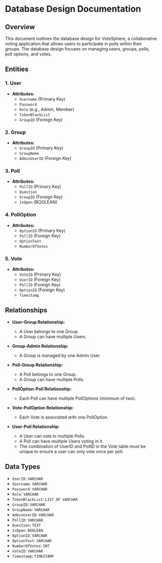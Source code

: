 # Database Design Documentation

## Overview

This document outlines the database design for VoteSphere, a collaborative voting application that allows users to participate in polls within their groups. The database design focuses on managing users, groups, polls, poll options, and votes.

## Entities

### 1. User

- **Attributes:**
  - `Username` (Primary Key)
  - `Password`
  - `Role` (e.g., Admin, Member)
  - `TokenBlackList`
  - `GroupID` (Foreign Key)

### 2. Group

- **Attributes:**
  - `GroupID` (Primary Key)
  - `GroupName`
  - `AdminUserID` (Foreign Key)

### 3. Poll

- **Attributes:**
  - `PollID` (Primary Key)
  - `Question`
  - `GroupID` (Foreign Key)
  - `IsOpen` (BOOLEAN)

### 4. PollOption

- **Attributes:**
  - `OptionID` (Primary Key)
  - `PollID` (Foreign Key)
  - `OptionText`
  - `NumberOfVotes`

### 5. Vote

- **Attributes:**
  - `VoteID` (Primary Key)
  - `UserID` (Foreign Key)
  - `PollID` (Foreign Key)
  - `OptionID` (Foreign Key)
  - `Timestamp`

## Relationships

- **User-Group Relationship:**

  - A User belongs to one Group.
  - A Group can have multiple Users.

- **Group-Admin Relationship:**

  - A Group is managed by one Admin User.

- **Poll-Group Relationship:**

  - A Poll belongs to one Group.
  - A Group can have multiple Polls.

- **PollOption-Poll Relationship:**

  - Each Poll can have multiple PollOptions (minimum of two).

- **Vote-PollOption Relationship:**

  - Each Vote is associated with one PollOption.

- **User-Poll Relationship:**
  - A User can vote in multiple Polls.
  - A Poll can have multiple Users voting in it.
  - The combination of UserID and PollID in the Vote table must be unique to ensure a user can only vote once per poll.

## Data Types

- `UserID`: `VARCHAR`
- `Username`: `VARCHAR`
- `Password`: `VARCHAR`
- `Role`: `VARCHAR`
- `TokenBlackList`: `LIST OF VARCHAR`
- `GroupID`: `VARCHAR`
- `GroupName`: `VARCHAR`
- `AdminUserID`: `VARCHAR`
- `PollID`: `VARCHAR`
- `Question`: `TEXT`
- `IsOpen`: `BOOLEAN`
- `OptionID`: `VARCHAR`
- `OptionText`: `VARCHAR`
- `NumberOfVotes`: `INT`
- `VoteID`: `VARCHAR`
- `Timestamp`: `TIMESTAMP`
